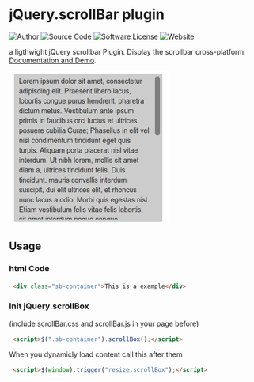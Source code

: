 jQuery.scrollBar plugin
======

[![Author](https://img.shields.io/badge/author-falkm-blue.svg?style=flat-square)](https://falk-m.de)
[![Source Code](http://img.shields.io/badge/source-falkmueller/jQuery.scrollBar-blue.svg?style=flat-square)](https://github.com/falkmueller/jQuery.scrollBar)
[![Software License](https://img.shields.io/badge/license-MIT-brightgreen.svg?style=flat-square)](LICENSE)
[![Website](https://img.shields.io/website-falk-falk/http/falk-m.de.svg)](https://falk-m.de)

a ligthwight jQuery scrollbar Plugin. Display the scrollbar cross-platform.
[Documentation and Demo](http://code.falk-m.de/scrollBar/).

![Screnshot](screenshot.jpg)

## Usage

### html Code

```html
 <div class="sb-container">This is a example</div>
```

### Init jQuery.scrollBox

(include scrollBar.css and scrollBar.js in your page before)
```html
 <script>$(".sb-container").scrollBox();</script>
```

When you dynamicly load content call this after them
```html
 <script>$(window).trigger("resize.scrollBox");</script>
```